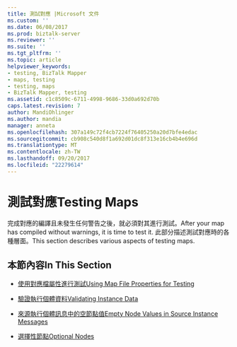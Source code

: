 ```yaml
---
title: 測試對應 |Microsoft 文件
ms.custom: ''
ms.date: 06/08/2017
ms.prod: biztalk-server
ms.reviewer: ''
ms.suite: ''
ms.tgt_pltfrm: ''
ms.topic: article
helpviewer_keywords:
- testing, BizTalk Mapper
- maps, testing
- testing, maps
- BizTalk Mapper, testing
ms.assetid: c1c8509c-6711-4998-9686-33d0a692d70b
caps.latest.revision: 7
author: MandiOhlinger
ms.author: mandia
manager: anneta
ms.openlocfilehash: 307a149c72f4cb7224f76405250a20d7bfe4edac
ms.sourcegitcommit: cb908c540d8f1a692d01dc8f313e16cb4b4e696d
ms.translationtype: MT
ms.contentlocale: zh-TW
ms.lasthandoff: 09/20/2017
ms.locfileid: "22279614"
---
```

# <a name="testing-maps"></a><span data-ttu-id="2ad70-102">測試對應</span><span class="sxs-lookup"><span data-stu-id="2ad70-102">Testing Maps</span></span>
<span data-ttu-id="2ad70-103">完成對應的編譯且未發生任何警告之後，就必須對其進行測試。</span><span class="sxs-lookup"><span data-stu-id="2ad70-103">After your map has compiled without warnings, it is time to test it.</span></span> <span data-ttu-id="2ad70-104">此部分描述測試對應時的各種層面。</span><span class="sxs-lookup"><span data-stu-id="2ad70-104">This section describes various aspects of testing maps.</span></span>  
  
## <a name="in-this-section"></a><span data-ttu-id="2ad70-105">本節內容</span><span class="sxs-lookup"><span data-stu-id="2ad70-105">In This Section</span></span>  
  
-   [<span data-ttu-id="2ad70-106">使用對應檔屬性進行測試</span><span class="sxs-lookup"><span data-stu-id="2ad70-106">Using Map File Properties for Testing</span></span>](../core/using-map-file-properties-for-testing.md)  
  
-   [<span data-ttu-id="2ad70-107">驗證執行個體資料</span><span class="sxs-lookup"><span data-stu-id="2ad70-107">Validating Instance Data</span></span>](../core/validating-instance-data.md)  
  
-   [<span data-ttu-id="2ad70-108">來源執行個體訊息中的空節點值</span><span class="sxs-lookup"><span data-stu-id="2ad70-108">Empty Node Values in Source Instance Messages</span></span>](../core/empty-node-values-in-source-instance-messages.md)  
  
-   [<span data-ttu-id="2ad70-109">選擇性節點</span><span class="sxs-lookup"><span data-stu-id="2ad70-109">Optional Nodes</span></span>](../core/optional-nodes.md)